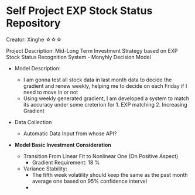 # Self Project EXP Stock Status Repository
Creator: Xinghe ☆☆☆

Project Description: Mid-Long Term Investment Strategy based on EXP Stock Status Recognition System - Monyhly Decision Model
* Model Description:
    * I am gonna test all stock data in last month data to decide the gradient and renew weekly, helping me to decide on each Friday if I need to move in or not
    * Using weekly generated gradient, I am developed a system to match its accuracy under some creterion for 1. EXP matching 2. Increasing Gradient

* Data Collection
    * Automatic Data Input from whose API?
      
* **Model Basic Investment Consideration**
    * Transition From Linear Fit to Nonlinear One (On Positive Aspect)
        * Gradient Requirement: 18 %
    * Variance Stability:
        * The fifth week volatility should keep the same as the past month average one based on 95% confidence intervel
        * 
